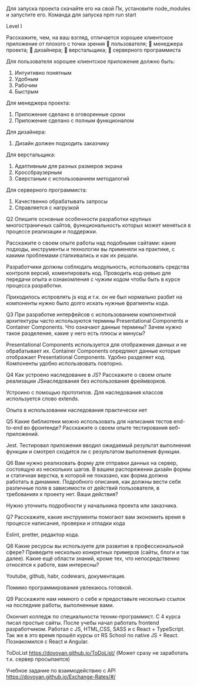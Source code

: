 Для запуска проекта скачайте его на свой Пк, установите node_modules и запустите его. Команда для запуска npm run start

Level I

Расскажите, чем, на ваш взгляд, отличается хорошее клиентское приложение от
плохого с точки зрения
 пользователя;
 менеджера проекта;
 дизайнера;
 верстальщика;
 серверного программиста

Для пользователя хорошее клиентское приложение должно быть:

1. Интуитивно понятным
2. Удобным
3. Рабочим
4. Быстрым

Для менеджера проекта:

1. Приложение сделано в оговоренные сроки
2. Приложение сделано с полным функционалом

Для дизайнера:

1. Дизайн должен подходить заказчику

Для верстальщика:

1. Адаптивным для разных размеров экрана
2. Кроссбраузерным
3. Сверстаным с использованием методалогий

Для серверного программиста:

1. Качественно обрабатывать запросы
2. Справляется с нагрузкой

Q2
Опишите основные особенности разработки крупных многостраничных сайтов,
функциональность которых может меняться в процессе реализации и поддержки.

Расскажите о своем опыте работы над подобными сайтами: какие подходы,
инструменты и технологии вы применяли на практике, с какими проблемами
сталкивались и как их решали.

Разработчики должны соблюдать модульность, использовать средства контроля версий, коментировать код. Проводить код-ревью для передачи опыта
и ознакомления с чужим кодом чтобы быть в курсе процесса разработки.

Приходилось испровлять js код и т.к. он не был нормально разбит на компоненты нужно было долго искать нужные фрагменты кода.

Q3
При разработке интерфейсов с использованием компонентной архитектуры часто
используются термины Presentational Сomponents и Сontainer Сomponents. Что
означают данные термины? Зачем нужно такое разделение, какие у него есть плюсы и
минусы?

Presentational Сomponents используется для отображения данных и не обрабатывает их.
Сontainer Сomponents опредляют данные которые отображает Presentational Сomponents.
Удобно разделяет код. Компоненты удобно использвовать повторно.

Q4
Как устроено наследование в JS? Расскажите о своем опыте реализации JSнаследования без использования фреймворков.

Устроино с помощью прототипов. Для наследования классов используется слово extends.

Опыта в использовании наследования практически нет

Q5
Какие библиотеки можно использовать для написания тестов end-to-end во
фронтенде? Расскажите о своем опыте тестирования веб-приложений.

Jest. Тестировал приложения вводил ожидаемый результат выполнения функции и смотрел сходится ли с результатом выполнения функции.

Q6
Вам нужно реализовать форму для отправки данных на сервер, состоящую из
нескольких шагов. В вашем распоряжении дизайн формы и статичная верстка, в
которой не показано, как форма должна работать в динамике. Подробного описания,
как должны вести себя различные поля в зависимости от действий пользователя, в
требованиях к проекту нет. Ваши действия?

Нужно уточнить подробности у начальника проекта или заказчика.

Q7
Расскажите, какие инструменты помогают вам экономить время в процессе
написания, проверки и отладки кода

Eslint, pretter, редактор кода.

Q8
Какие ресурсы вы используете для развития в профессиональной сфере? Приведите
несколько конкретных примеров (сайты, блоги и так далее).
Какие ещё области знаний, кроме тех, что непосредственно относятся к работе, вам
интересны?

Youtube, github, habr, codewars, документация.

Помимо программирования увлекаюсь готовкой.

Q9
Расскажите нам немного о себе и предоставьте несколько ссылок на последние
работы, выполненные вами.

Окончил колледж по специальности техник-программист. С 4 курса писал простые сайты. После учебы начал работать frontend разработчиком. Работал с JS, HTML,CSS, SASS и с React + TypeScript.
Так же в это время прошёл курсы от RS School по native JS + React. Познакомился с React и Angular.

ToDoList https://dovoyan.github.io/ToDoList/ (Может сразу не заработать т.к. сервер просыпается)

Учебное задание по взаимодействию с API https://dovoyan.github.io/Exchange-Rates/#/
